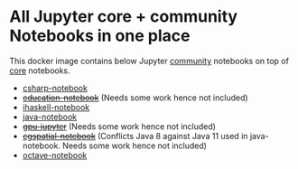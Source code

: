 # All Jupyter core + community Notebooks in one place
This docker image contains below Jupyter [community](https://jupyter-docker-stacks.readthedocs.io/en/latest/using/selecting.html#community-stacks) notebooks on top of [core](https://github.com/visitsb/jupyter-core-notebooks) notebooks.
- [csharp-notebook](https://github.com/tlinnet/csharp-notebook)
- ~~[education-notebook](https://github.com/umsi-mads/education-notebook)~~ (Needs some work hence not included)
- [ihaskell-notebook](https://github.com/jamesdbrock/ihaskell-notebook)
- [java-notebook](https://github.com/jbindinga/java-notebook)
- ~~[gpu-jupyter](https://github.com/iot-salzburg/gpu-jupyter/)~~ (Needs some work hence not included)
- ~~[cgspatial-notebook](https://github.com/SCiO-systems/cgspatial-notebook)~~ (Conflicts Java 8 against Java 11 used in java-notebook. Needs some work hence not included)
- [octave-notebook](https://github.com/visitsb/jupyter-octave)